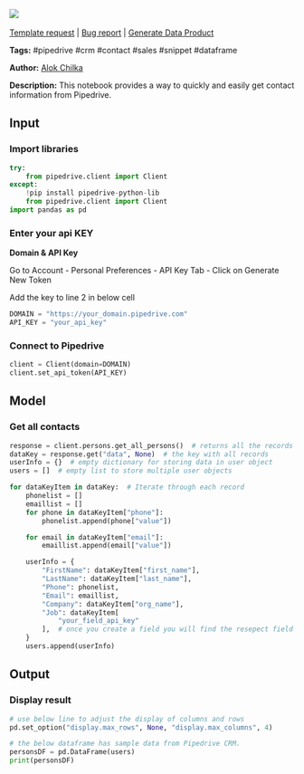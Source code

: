 <a href="https://app.naas.ai/user-redirect/naas/downloader?url=https://raw.githubusercontent.com/jupyter-naas/awesome-notebooks/master/Pipedrive/Pipedrive_Get_contact.ipynb" target="_parent"><img src="https://naasai-public.s3.eu-west-3.amazonaws.com/Open_in_Naas_Lab.svg"/></a><br><br><a href="https://github.com/jupyter-naas/awesome-notebooks/issues/new?assignees=&labels=&template=template-request.md&title=Tool+-+Action+of+the+notebook+">Template request</a> | <a href="https://github.com/jupyter-naas/awesome-notebooks/issues/new?assignees=&labels=bug&template=bug_report.md&title=Pipedrive+-+Get+contact:+Error+short+description">Bug report</a> | <a href="https://app.naas.ai/user-redirect/naas/downloader?url=https://raw.githubusercontent.com/jupyter-naas/awesome-notebooks/master/Naas/Naas_Start_data_product.ipynb" target="_parent">Generate Data Product</a>

**Tags:** #pipedrive #crm #contact #sales #snippet #dataframe

**Author:** [Alok Chilka](https://www.linkedin.com/in/calok64/)

**Description:** This notebook provides a way to quickly and easily get contact information from Pipedrive.

## Input

### Import libraries


```python
try:
    from pipedrive.client import Client
except:
    !pip install pipedrive-python-lib
    from pipedrive.client import Client
import pandas as pd
```

### Enter your api KEY

<b>Domain & API Key</b>
<p>Go to Account - Personal Preferences - API Key Tab - Click on Generate New Token</p>
<p>Add the key to line 2 in below cell</p>


```python
DOMAIN = "https://your_domain.pipedrive.com"
API_KEY = "your_api_key"
```

### Connect to Pipedrive


```python
client = Client(domain=DOMAIN)
client.set_api_token(API_KEY)
```

## Model

### Get all contacts


```python
response = client.persons.get_all_persons()  # returns all the records present in CRM
dataKey = response.get("data", None)  # the key with all records
userInfo = {}  # empty dictionary for storing data in user object
users = []  # empty list to store multiple user objects
```


```python
for dataKeyItem in dataKey:  # Iterate through each record
    phonelist = []
    emaillist = []
    for phone in dataKeyItem["phone"]:
        phonelist.append(phone["value"])

    for email in dataKeyItem["email"]:
        emaillist.append(email["value"])

    userInfo = {
        "FirstName": dataKeyItem["first_name"],
        "LastName": dataKeyItem["last_name"],
        "Phone": phonelist,
        "Email": emaillist,
        "Company": dataKeyItem["org_name"],
        "Job": dataKeyItem[
            "your_field_api_key"
        ],  # once you create a field you will find the resepect field api key in Accounts - Data Fields section
    }
    users.append(userInfo)
```

## Output

### Display result


```python
# use below line to adjust the display of columns and rows
pd.set_option("display.max_rows", None, "display.max_columns", 4)

# the below dataframe has sample data from Pipedrive CRM.
personsDF = pd.DataFrame(users)
print(personsDF)
```
